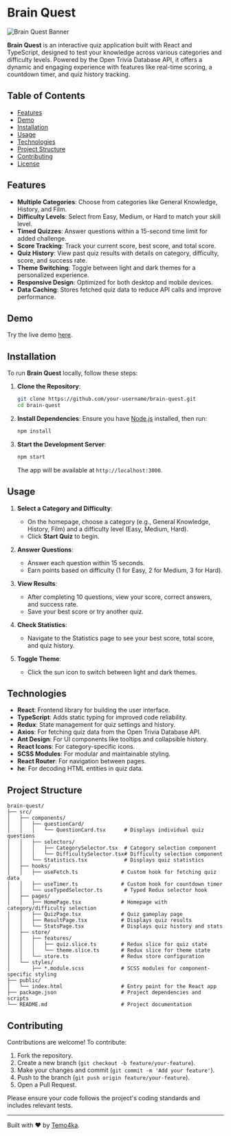 # Brain Quest

![Brain Quest Banner](https://via.placeholder.com/1200x300.png?text=Brain+Quest) <!-- Replace with actual banner image if available -->

**Brain Quest** is an interactive quiz application built with React and TypeScript, designed to test your knowledge across various categories and difficulty levels. Powered by the Open Trivia Database API, it offers a dynamic and engaging experience with features like real-time scoring, a countdown timer, and quiz history tracking.

## Table of Contents

- [Features](#features)
- [Demo](#demo)
- [Installation](#installation)
- [Usage](#usage)
- [Technologies](#technologies)
- [Project Structure](#project-structure)
- [Contributing](#contributing)
- [License](#license)

## Features

- **Multiple Categories**: Choose from categories like General Knowledge, History, and Film.
- **Difficulty Levels**: Select from Easy, Medium, or Hard to match your skill level.
- **Timed Quizzes**: Answer questions within a 15-second time limit for added challenge.
- **Score Tracking**: Track your current score, best score, and total score.
- **Quiz History**: View past quiz results with details on category, difficulty, score, and success rate.
- **Theme Switching**: Toggle between light and dark themes for a personalized experience.
- **Responsive Design**: Optimized for both desktop and mobile devices.
- **Data Caching**: Stores fetched quiz data to reduce API calls and improve performance.

## Demo

Try the live demo [here](#). <!-- Replace with actual deployment link if available -->

## Installation

To run **Brain Quest** locally, follow these steps:

1. **Clone the Repository**:

   ```bash
   git clone https://github.com/your-username/brain-quest.git
   cd brain-quest
   ```

2. **Install Dependencies**:
   Ensure you have [Node.js](https://nodejs.org/) installed, then run:

   ```bash
   npm install
   ```

3. **Start the Development Server**:
   ```bash
   npm start
   ```
   The app will be available at `http://localhost:3000`.

## Usage

1. **Select a Category and Difficulty**:

   - On the homepage, choose a category (e.g., General Knowledge, History, Film) and a difficulty level (Easy, Medium, Hard).
   - Click **Start Quiz** to begin.

2. **Answer Questions**:

   - Answer each question within 15 seconds.
   - Earn points based on difficulty (1 for Easy, 2 for Medium, 3 for Hard).

3. **View Results**:

   - After completing 10 questions, view your score, correct answers, and success rate.
   - Save your best score or try another quiz.

4. **Check Statistics**:

   - Navigate to the Statistics page to see your best score, total score, and quiz history.

5. **Toggle Theme**:
   - Click the sun icon to switch between light and dark themes.

## Technologies

- **React**: Frontend library for building the user interface.
- **TypeScript**: Adds static typing for improved code reliability.
- **Redux**: State management for quiz settings and history.
- **Axios**: For fetching quiz data from the Open Trivia Database API.
- **Ant Design**: For UI components like tooltips and collapsible history.
- **React Icons**: For category-specific icons.
- **SCSS Modules**: For modular and maintainable styling.
- **React Router**: For navigation between pages.
- **he**: For decoding HTML entities in quiz data.

## Project Structure

```plaintext
brain-quest/
├── src/
│   ├── components/
│   │   ├── questionCard/
│   │   │   └── QuestionCard.tsx      # Displays individual quiz questions
│   │   ├── selectors/
│   │   │   ├── CategorySelector.tsx  # Category selection component
│   │   │   └── DifficultySelector.tsx# Difficulty selection component
│   │   └── Statistics.tsx            # Displays quiz statistics
│   ├── hooks/
│   │   ├── useFetch.ts              # Custom hook for fetching quiz data
│   │   ├── useTimer.ts              # Custom hook for countdown timer
│   │   └── useTypedSelector.ts       # Typed Redux selector hook
│   ├── pages/
│   │   ├── HomePage.tsx             # Homepage with category/difficulty selection
│   │   ├── QuizPage.tsx             # Quiz gameplay page
│   │   ├── ResultPage.tsx           # Displays quiz results
│   │   └── StatsPage.tsx            # Displays quiz history and stats
│   ├── store/
│   │   ├── features/
│   │   │   ├── quiz.slice.ts        # Redux slice for quiz state
│   │   │   └── theme.slice.ts       # Redux slice for theme state
│   │   └── store.ts                 # Redux store configuration
│   └── styles/
│       ├── *.module.scss            # SCSS modules for component-specific styling
├── public/
│   └── index.html                   # Entry point for the React app
├── package.json                     # Project dependencies and scripts
└── README.md                        # Project documentation
```

## Contributing

Contributions are welcome! To contribute:

1. Fork the repository.
2. Create a new branch (`git checkout -b feature/your-feature`).
3. Make your changes and commit (`git commit -m 'Add your feature'`).
4. Push to the branch (`git push origin feature/your-feature`).
5. Open a Pull Request.

Please ensure your code follows the project's coding standards and includes relevant tests.

---

Built with ❤️ by [Temo4ka](https://github.com/your-username). <!-- Replace with your GitHub username -->
